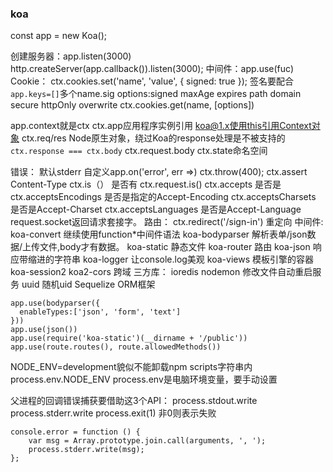 ### koa
const app = new Koa();

创建服务器：app.listen(3000) http.createServer(app.callback()).listen(3000);
中间件：app.use(fuc)
Cookie：
 ctx.cookies.set('name', 'value', { signed: true }); 签名要配合`app.keys=[]`多个name.sig options:signed maxAge expires path domain secure httpOnly overwrite 
 ctx.cookies.get(name, [options])


app.context就是ctx ctx.app应用程序实例引用 koa@1.x使用this引用Context对象
ctx.req/res Node原生对象，绕过Koa的response处理是不被支持的
`ctx.response === ctx.body` ctx.request.body
ctx.state命名空间

错误：
 默认stderr 自定义app.on('error', err =>)
 ctx.throw(400); ctx.assert
Content-Type 
 ctx.is（） 是否有  ctx.request.is()
 ctx.accepts 是否是
ctx.acceptsEncodings 是否是指定的Accept-Encoding
ctx.acceptsCharsets 是否是Accept-Charset
ctx.acceptsLanguages 是否是Accept-Language
request.socket返回请求套接字。
路由：
ctx.redirect('/sign-in') 重定向
中间件:
koa-convert 继续使用function*中间件语法
koa-bodyparser 解析表单/json数据/上传文件,body才有数据。
koa-static 静态文件 
koa-router 路由
koa-json 响应带缩进的字符串
koa-logger 让console.log美观
koa-views 模板引擎的容器
koa-session2
koa2-cors 跨域
三方库：
ioredis
nodemon 修改文件自动重启服务
uuid 随机uid
Sequelize ORM框架
```
app.use(bodyparser({
  enableTypes:['json', 'form', 'text']
}))
app.use(json())
app.use(require('koa-static')(__dirname + '/public'))
app.use(route.routes(), route.allowedMethods())
```
NODE_ENV=development貌似不能卸载npm scripts字符串内
process.env.NODE_ENV process.env是电脑环境变量，要手动设置

父进程的回调错误捕获要借助这3个API：
process.stdout.write
process.stderr.write
process.exit(1) 非0则表示失败
```
console.error = function () {
    var msg = Array.prototype.join.call(arguments, ', ');
    process.stderr.write(msg);
};
```
